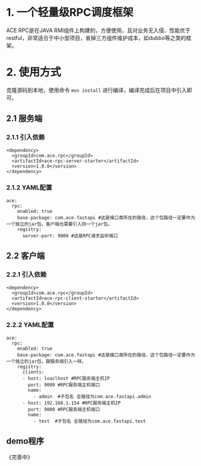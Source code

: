 # 1. 一个轻量级RPC调度框架
 ACE RPC是在JAVA RMI组件上构建的，方便使用，且对业务无入侵，性能优于restful，非常适合于中小型项目，省掉三方组件维护成本，如dubbo等之类的框架。
# 2. 使用方式
克隆源码到本地，使用命令 `mvn install` 进行编译，编译完成后在项目中引入即可。
## 2.1 服务端
### 2.1.1 引入依赖
```
<dependency>
  <groupId>com.ace.rpc</groupId>
  <artifactId>ace-rpc-server-starter</artifactId>
  <version>1.0.0</version>
</dependency>
```
### 2.1.2 YAML配置

```
ace:
  rpc:
    enabled: true
    base-package: com.ace.fastapi #这是接口类所在的路径，这个包路径一定要作为一个独立的jar包，客户端也需要引入同一个jar包。
    registry:
      server-port: 9000 #这是RPC请求监听端口
```

## 2.2 客户端
### 2.2.1 引入依赖

```
<dependency>
  <groupId>com.ace.rpc</groupId>
  <artifactId>ace-rpc-client-starter</artifactId>
  <version>1.0.0</version>
</dependency>
```
### 2.2.2 YAML配置

```
ace:
  rpc:
    enabled: true
    base-package: com.ace.fastapi #这是接口类所在的路径，这个包路径一定要作为一个独立的jar包，跟服务端引入一样。
    registry:
      clients:
      - host: loaclhost #RPC服务端主机IP
        port: 9000 #RPC服务端主机端口
        name:
          - admin  #子包名 全路径为com.ace.fastapi.admin
      - host: 192.168.1.154 #RPC服务端主机IP
        port: 9000 #RPC服务端主机端口
        name:
          - test  #子包名 全路径为com.ace.fastapi.test
```
## demo程序
《完善中》